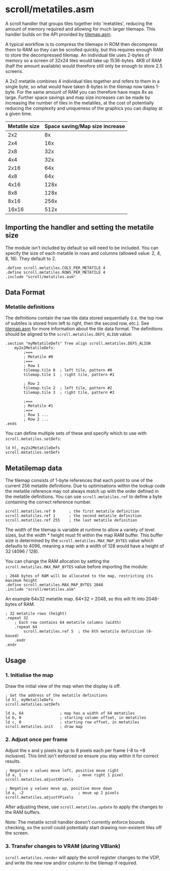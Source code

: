 # scroll/metatiles.asm

A scroll handler that groups tiles together into 'metatiles', reducing the amount of memory required and allowing for much larger tilemaps. This handler builds on the API provided by [tilemap.asm](../tilemap.md).

A typical workflow is to compress the tilemaps in ROM then decompress them to RAM so they can be scrolled quickly, but this requires enough RAM to store the decompressed tilemap. An individual tile uses 2-bytes of memory so a screen of 32x24 tiles would take up 1536-bytes. 4KB of RAM (half the amount available) would therefore still only be enough to store 2.5 screens.

A 2x2 metatile combines 4 individual tiles together and refers to them in a single byte, so what would have taken 8-bytes in the tilemap now takes 1-byte. For the same amount of RAM you can therefore have maps 8x as large. Further space savings and map size increases can be made by increasing the number of tiles in the metatiles, at the cost of potentially reducing the complexity and uniqueness of the graphics you can display at a given time.

| Metatile size | Space saving/Map size increase|
|---------------|-------------------------------|
| 2x2           | 8x                            |
| 2x4           | 16x                           |
| 2x8           | 32x                           |
| 4x4           | 32x                           |
| 2x16          | 64x                           |
| 4x8           | 64x                           |
| 4x16          | 128x                          |
| 8x8           | 128x                          |
| 8x16          | 256x                          |
| 16x16         | 512x                          |


## Importing the handler and setting the metatile size

The module isn't included by default so will need to be included. You can specify the size of each metatile in rows and columns (allowed value: 2, 4, 8, 16). They default to 2.

```
.define scroll.metatiles.COLS_PER_METATILE 4
.define scroll.metatiles.ROWS_PER_METATILE 4
.include "scroll/metatiles.asm"
```

## Data Format

### Metatile definitions

The definitions contain the raw tile data stored sequentially (i.e. the top row of subtiles is stored from left to right, then the second row, etc.). See [tilemap.asm](../tilemap.md) for more information about the tile data format. The definitions should be aligned to the `scroll.metatiles.DEFS_ALIGN` value:

```
.section "myMetatileDefs" free align scroll.metatiles.DEFS_ALIGN
    my2x2MetatileDefs:
        ;===
        ; Metatile #0
        ;===
        ; Row 1
        tilemap.tile 0  ; left tile, pattern #0
        tilemap.tile 1  ; right tile, pattern #1

        ; Row 2
        tilemap.tile 2  ; left tile, pattern #2
        tilemap.tile 3  ; right tile, pattern #3

        ;===
        ; Metatile #1
        ;===
        ; Row 1 ...
        ; Row 2 ...
.ends
```

You can define multiple sets of these and specify which to use with `scroll.metatiles.setDefs`:

```
ld hl, my2x2MetatileDefs
scroll.metatiles.setDefs
```

## Metatilemap data

The tilemap consists of 1-byte references that each point to one of the current 256 metatile definitions. Due to optimisations within the lookup code the metatile reference may not always match up with the order defined in the metatile definitions. You can use `scroll.metatiles.ref` to define a byte containing the correct reference number.

```
scroll.metatiles.ref 0      ; the first metatile definition
scroll.metatiles.ref 1      ; the second metatile definition
scroll.metatiles.ref 255    ; the last metatile definition
```

The width of the tilemap is variable at runtime to allow a variety of level sizes, but the width * height must fit within the map RAM buffer. This buffer size is determined by the `scroll.metatiles.MAX_MAP_BYTES` value which defaults to 4096, meaning a map with a width of 128 would have a height of 32 (4096 / 128).

You can change the RAM allocation by setting the `scroll.metatiles.MAX_MAP_BYTES` value before importing the module:

```
; 2048 bytes of RAM will be allocated to the map, restricting its maximum height
.define scroll.metatiles.MAX_MAP_BYTES 2048
.include "scroll/metatiles.asm"
```

An example 64x32 metatile map. 64*32 = 2048, so this will fit into 2048-bytes of RAM.

```
; 32 metatile rows (height)
.repeat 32
    ; Each row contains 64 metatile columns (width)
    .repeat 64
        scroll.metatiles.ref 5  ; the 6th metatile definition (0-based)
    .endr
.endr
```

## Usage

### 1. Initialise the map

Draw the initial view of the map when the display is off.

```
; Set the address of the metatile definitions
ld hl, myMetatileDefs
scroll.metatiles.setDefs

ld a, 64                ; map has a width of 64 metatiles
ld b, 0                 ; starting column offset, in metatiles
ld c, 0                 ; starting row offset, in metatiles
scroll.metatiles.init   ; draw map
```

### 2. Adjust once per frame

Adjust the x and y pixels by up to 8 pixels each per frame (-8 to +8 inclusive). This limit isn't enforced so ensure you stay within it for correct results.

```
; Negative x values move left, positive move right
ld a, 1                         ; move right 1 pixel
scroll.metatiles.adjustXPixels
```

```
; Negative y values move up, positive move down
ld a, -2                        ; move up 2 pixels
scroll.metatiles.adjustYPixels
```

After adjusting these, use `scroll.metatiles.update` to apply the changes to the RAM buffers.

Note: The metatile scroll handler doesn't currently enforce bounds checking, so the scroll could potentially start drawing non-existent tiles off the screen.

### 3. Transfer changes to VRAM (during VBlank)

`scroll.metatiles.render` will apply the scroll register changes to the VDP, and write the new row and/or column to the tilemap if required.
